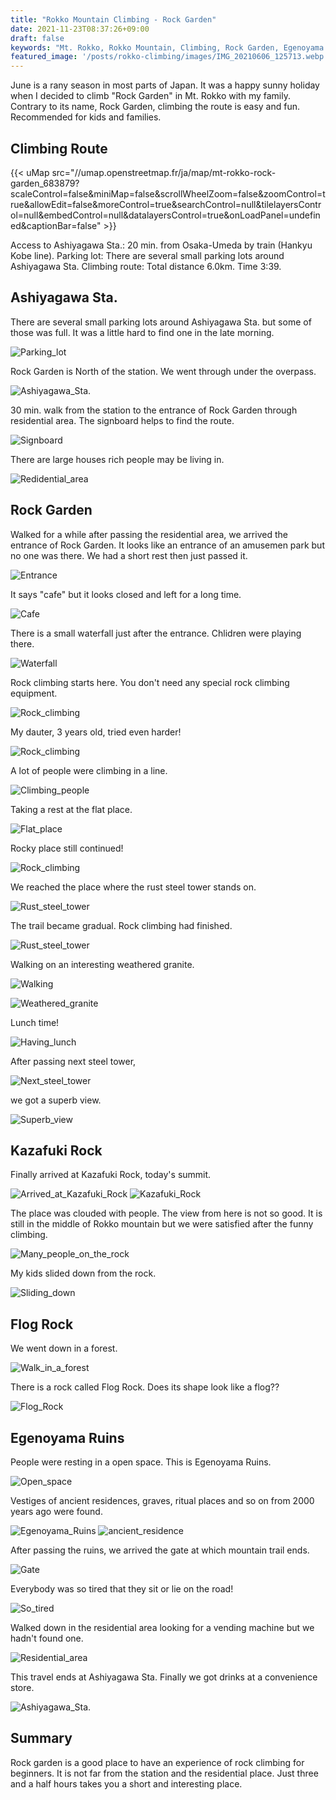 ```yaml
---
title: "Rokko Mountain Climbing - Rock Garden"
date: 2021-11-23T08:37:26+09:00
draft: false
keywords: "Mt. Rokko, Rokko Mountain, Climbing, Rock Garden, Egenoyama Ruins"
featured_image: '/posts/rokko-climbing/images/IMG_20210606_125713.webp'
---
```


June is a rany season in most parts of Japan. It was a happy sunny holiday when I decided to climb "Rock Garden" in Mt. Rokko with my family. Contrary to its name, Rock Garden, climbing the route is easy and fun. Recommended for kids and families.

## Climbing Route

{{< uMap src="//umap.openstreetmap.fr/ja/map/mt-rokko-rock-garden_683879?scaleControl=false&miniMap=false&scrollWheelZoom=false&zoomControl=true&allowEdit=false&moreControl=true&searchControl=null&tilelayersControl=null&embedControl=null&datalayersControl=true&onLoadPanel=undefined&captionBar=false" >}}

Access to Ashiyagawa Sta.: 20 min. from Osaka-Umeda by train (Hankyu Kobe line).
Parking lot: There are several small parking lots around Ashiyagawa Sta.
Climbing route: Total distance 6.0km. Time 3:39.

## Ashiyagawa Sta.

There are several small parking lots around Ashiyagawa Sta. but some of those was full. It was a little hard to find one in the late morning.

![Parking_lot](images/IMG_20210606_103344.webp)

Rock Garden is North of the station. We went through under the overpass.

![Ashiyagawa_Sta.](images/IMG_20210606_104711.webp)

30 min. walk from the station to the entrance of Rock Garden through residential area. The signboard helps to find the route.

![Signboard](images/IMG_20210606_110210.webp)

There are large houses rich people may be living in.

![Redidential_area](images/IMG_20210606_111112.webp)

## Rock Garden

Walked for a while after passing the residential area, we arrived the entrance of Rock Garden. It looks like an entrance of an amusemen park but no one was there. We had a short rest then just passed it.

![Entrance](images/IMG_20210606_112523.webp)

It says "cafe" but it looks closed and left for a long time.

![Cafe](images/IMG_20210606_112954.webp)

There is a small waterfall just after the entrance. Chlidren were playing there.

![Waterfall](images/IMG_20210606_113021.webp)

Rock climbing starts here. You don't need any special rock climbing equipment.

![Rock_climbing](images/IMG_20210606_113540.webp)

My dauter, 3 years old, tried even harder!

![Rock_climbing](images/IMG_20210606_113808.webp)

A lot of people were climbing in a line.

![Climbing_people](images/IMG_20210606_114024.webp)

Taking a rest at the flat place.

![Flat_place](images/IMG_20210606_114232.webp)

Rocky place still continued!

![Rock_climbing](images/IMG_20210606_114413.webp)

We reached the place where the rust steel tower stands on.

![Rust_steel_tower](images/IMG_20210606_121101.webp)

The trail became gradual. Rock climbing had finished.

![Rust_steel_tower](images/IMG_20210606_121117.webp)

Walking on an interesting weathered granite.

![Walking](images/IMG_20210606_121155.webp)

![Weathered_granite](images/IMG_20210606_121235.webp)

Lunch time!

![Having_lunch](images/IMG_20210606_122556.webp)

After passing next steel tower,

![Next_steel_tower](images/IMG_20210606_123950.webp)

we got a superb view.

![Superb_view](images/IMG_20210606_124937.webp)

## Kazafuki Rock

Finally arrived at Kazafuki Rock, today's summit.

![Arrived_at_Kazafuki_Rock](images/IMG_20210606_125507.webp)
![Kazafuki_Rock](images/IMG_20210606_125607.webp)


The place was clouded with people. The view from here is not so good. It is still in the middle of Rokko mountain but we were satisfied after the funny climbing.

![Many_people_on_the_rock](images/IMG_20210606_125713.webp)

My kids slided down from the rock.

![Sliding_down](images/IMG_20210606_131351.webp)

## Flog Rock

We went down in a forest.

![Walk_in_a_forest](images/IMG_20210606_133657.webp)

There is a rock called Flog Rock. Does its shape look like a flog??

![Flog_Rock](images/IMG_20210606_133846.webp)

## Egenoyama Ruins

People were resting in a open space. This is Egenoyama Ruins. 

![Open_space](images/IMG_20210606_140212.webp)

Vestiges of ancient residences, graves, ritual places and so on from 2000 years ago were found.

![Egenoyama_Ruins](images/IMG_20210606_140255.webp)
![ancient_residence](images/IMG_20210606_140321.webp)

After passing the ruins, we arrived the gate at which mountain trail ends.

![Gate](images/IMG_20210606_141332.webp)

Everybody was so tired that they sit or lie on the road!

![So_tired](images/IMG_20210606_141409.webp)

Walked down in the residential area looking for a vending machine but we hadn't found one.

![Residential_area](images/IMG_20210606_141726.webp)

This travel ends at Ashiyagawa Sta. Finally we got drinks at a convenience store.

![Ashiyagawa_Sta.](images/IMG_20210606_143314.webp)

## Summary

Rock garden is a good place to have an experience of rock climbing for beginners. It is not far from the station and the residential place. Just three and a half hours takes you a short and interesting place.
